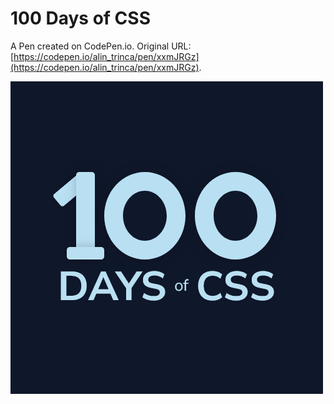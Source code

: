 # 100 Days of CSS

A Pen created on CodePen.io. Original URL: [https://codepen.io/alin_trinca/pen/xxmJRGz](https://codepen.io/alin_trinca/pen/xxmJRGz).

![100 Days of CSS Screenshot](100-days-of-css.png)
